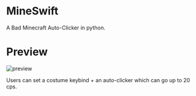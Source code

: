 # MineSwift
A Bad Minecraft Auto-Clicker in python.
# Preview
![preview](https://github.com/Tugyguhn/MineSwift/assets/103006330/871e51ff-3bfc-4334-b4fa-c5268925f94d)

Users can set a costume keybind + an auto-clicker which can go up to 20 cps.
